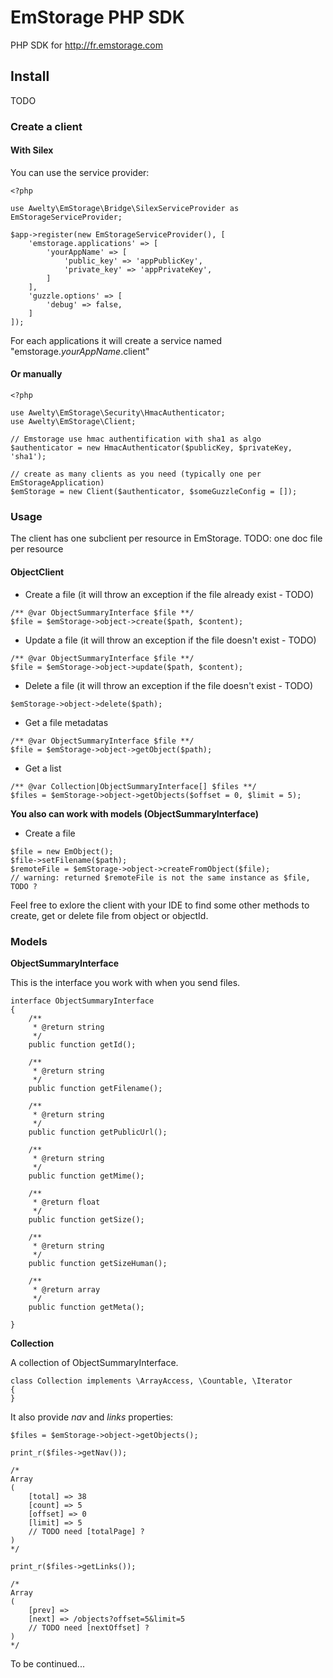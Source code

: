 # EmStorage PHP SDK

PHP SDK for http://fr.emstorage.com

## Install

TODO

### Create a client

#### With Silex

You can use the service provider: 

```
<?php 

use Awelty\EmStorage\Bridge\SilexServiceProvider as EmStorageServiceProvider;

$app->register(new EmStorageServiceProvider(), [
    'emstorage.applications' => [
        'yourAppName' => [
            'public_key' => 'appPublicKey',
            'private_key' => 'appPrivateKey',
        ]
    ],
    'guzzle.options' => [
        'debug' => false,
    ]
]);
```

For each applications it will create a service named "emstorage.*yourAppName*.client"

#### Or manually

```
<?php 

use Awelty\EmStorage\Security\HmacAuthenticator;
use Awelty\EmStorage\Client;

// Emstorage use hmac authentification with sha1 as algo
$authenticator = new HmacAuthenticator($publicKey, $privateKey, 'sha1');

// create as many clients as you need (typically one per EmStorageApplication)
$emStorage = new Client($authenticator, $someGuzzleConfig = []);
```

### Usage

The client has one subclient per resource in EmStorage.
TODO: one doc file per resource
 
#### ObjectClient

- Create a file (it will throw an exception if the file already exist - TODO)
```
/** @var ObjectSummaryInterface $file **/
$file = $emStorage->object->create($path, $content);
```

- Update a file (it will throw an exception if the file doesn't exist - TODO)
```
/** @var ObjectSummaryInterface $file **/
$file = $emStorage->object->update($path, $content);
```

- Delete a file (it will throw an exception if the file doesn't exist - TODO)
```
$emStorage->object->delete($path);
```

- Get a file metadatas
```
/** @var ObjectSummaryInterface $file **/
$file = $emStorage->object->getObject($path);
```

- Get a list
```
/** @var Collection|ObjectSummaryInterface[] $files **/
$files = $emStorage->object->getObjects($offset = 0, $limit = 5);
```



**You also can work with models (ObjectSummaryInterface)**

- Create a file
```
$file = new EmObject();
$file->setFilename($path);
$remoteFile = $emStorage->object->createFromObject($file);
// warning: returned $remoteFile is not the same instance as $file, TODO ?
```

Feel free to exlore the client with your IDE to find some other methods to create, get or delete file from object or objectId.

### Models

**ObjectSummaryInterface**

This is the interface you work with when you send files.

```
interface ObjectSummaryInterface
{
    /**
     * @return string
     */
    public function getId();

    /**
     * @return string
     */
    public function getFilename();

    /**
     * @return string
     */
    public function getPublicUrl();

    /**
     * @return string
     */
    public function getMime();

    /**
     * @return float
     */
    public function getSize();

    /**
     * @return string
     */
    public function getSizeHuman();

    /**
     * @return array
     */
    public function getMeta();

}
```

**Collection**

A collection of ObjectSummaryInterface.

```
class Collection implements \ArrayAccess, \Countable, \Iterator
{
}
```

It also provide *nav* and *links* properties:
 
```
$files = $emStorage->object->getObjects();

print_r($files->getNav());

/*
Array
(
    [total] => 38
    [count] => 5
    [offset] => 0
    [limit] => 5
    // TODO need [totalPage] ?
)
*/

print_r($files->getLinks());

/*
Array
(
    [prev] => 
    [next] => /objects?offset=5&limit=5
    // TODO need [nextOffset] ?
)
*/
```

To be continued...